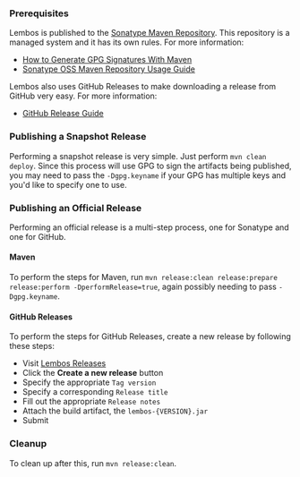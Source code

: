 ### Prerequisites

Lembos is published to the [Sonatype Maven Repository][sonatype-maven-repo].  This repository is a managed system and it
has its own rules.  For more information:

* [How to Generate GPG Signatures With Maven][sonatype-gpg-maven]
* [Sonatype OSS Maven Repository Usage Guide][sonatype-oss-maven-guide]

Lembos also uses GitHub Releases to make downloading a release from GitHub very easy.  For more information:

* [GitHub Release Guide][github-release-guide]

### Publishing a Snapshot Release

Performing a snapshot release is very simple.  Just perform `mvn clean deploy`.  Since this process will use GPG to sign
the artifacts being published, you may need to pass the `-Dgpg.keyname` if your GPG has multiple keys and you'd like to
specify one to use.

### Publishing an Official Release

Performing an official release is a multi-step process, one for Sonatype and one for GitHub.

#### Maven

To perform the steps for Maven, run `mvn release:clean release:prepare release:perform -DperformRelease=true`, again
possibly needing to pass `-Dgpg.keyname`.

#### GitHub Releases

To perform the steps for GitHub Releases, create a new release by following these steps:

* Visit [Lembos Releases][lembos-release]
* Click the **Create a new release** button
* Specify the appropriate `Tag version`
* Specify a corresponding `Release title`
* Fill out the appropriate `Release notes`
* Attach the build artifact, the `lembos-{VERSION}.jar`
* Submit

### Cleanup

To clean up after this, run `mvn release:clean`.

[github-release-guide]: https://github.com/blog/1547-release-your-software
[lembos-release]: https://github.com/apigee/lembos/releases
[sonatype-gpg-maven]: https://docs.sonatype.org/display/Repository/How+To+Generate+PGP+Signatures+With+Maven
[sonatype-maven-repo]: http://central.sonatype.org/
[sonatype-oss-maven-guide]: https://docs.sonatype.org/display/Repository/Sonatype+OSS+Maven+Repository+Usage+Guide
[sonatype-repo-browser]: https://oss.sonatype.org
